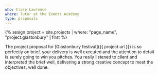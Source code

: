 ```yaml
---
who: Clare Lawrence
where: Tutor at the Events Academy
type: proposals
---
```


{% assign project = site.projects | where: "page_name", "project.glastonbury" | first %}

The project proposal for [Glastonbury festival]({{ project.url }}) is so perfectly on brief, your delivery is well executed and the attention to detail is surely going to win you pitches.
You really listened to client and interpreted the brief well, delivering a strong creative concept to meet the objectives, well done.
